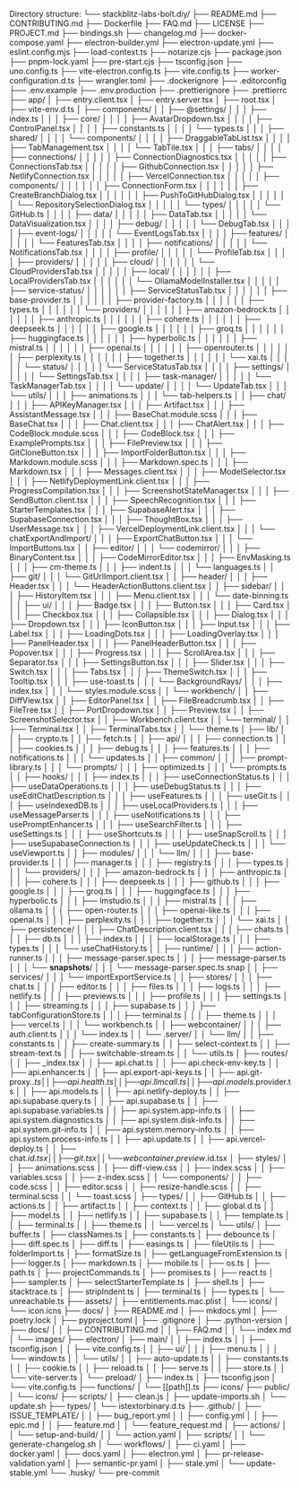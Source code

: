 Directory structure:
└── stackblitz-labs-bolt.diy/
    ├── README.md
    ├── CONTRIBUTING.md
    ├── Dockerfile
    ├── FAQ.md
    ├── LICENSE
    ├── PROJECT.md
    ├── bindings.sh
    ├── changelog.md
    ├── docker-compose.yaml
    ├── electron-builder.yml
    ├── electron-update.yml
    ├── eslint.config.mjs
    ├── load-context.ts
    ├── notarize.cjs
    ├── package.json
    ├── pnpm-lock.yaml
    ├── pre-start.cjs
    ├── tsconfig.json
    ├── uno.config.ts
    ├── vite-electron.config.ts
    ├── vite.config.ts
    ├── worker-configuration.d.ts
    ├── wrangler.toml
    ├── .dockerignore
    ├── .editorconfig
    ├── .env.example
    ├── .env.production
    ├── .prettierignore
    ├── .prettierrc
    ├── app/
    │   ├── entry.client.tsx
    │   ├── entry.server.tsx
    │   ├── root.tsx
    │   ├── vite-env.d.ts
    │   ├── components/
    │   │   ├── @settings/
    │   │   │   ├── index.ts
    │   │   │   ├── core/
    │   │   │   │   ├── AvatarDropdown.tsx
    │   │   │   │   ├── ControlPanel.tsx
    │   │   │   │   ├── constants.ts
    │   │   │   │   └── types.ts
    │   │   │   ├── shared/
    │   │   │   │   └── components/
    │   │   │   │       ├── DraggableTabList.tsx
    │   │   │   │       ├── TabManagement.tsx
    │   │   │   │       └── TabTile.tsx
    │   │   │   ├── tabs/
    │   │   │   │   ├── connections/
    │   │   │   │   │   ├── ConnectionDiagnostics.tsx
    │   │   │   │   │   ├── ConnectionsTab.tsx
    │   │   │   │   │   ├── GithubConnection.tsx
    │   │   │   │   │   ├── NetlifyConnection.tsx
    │   │   │   │   │   ├── VercelConnection.tsx
    │   │   │   │   │   ├── components/
    │   │   │   │   │   │   ├── ConnectionForm.tsx
    │   │   │   │   │   │   ├── CreateBranchDialog.tsx
    │   │   │   │   │   │   ├── PushToGitHubDialog.tsx
    │   │   │   │   │   │   └── RepositorySelectionDialog.tsx
    │   │   │   │   │   └── types/
    │   │   │   │   │       └── GitHub.ts
    │   │   │   │   ├── data/
    │   │   │   │   │   ├── DataTab.tsx
    │   │   │   │   │   └── DataVisualization.tsx
    │   │   │   │   ├── debug/
    │   │   │   │   │   └── DebugTab.tsx
    │   │   │   │   ├── event-logs/
    │   │   │   │   │   └── EventLogsTab.tsx
    │   │   │   │   ├── features/
    │   │   │   │   │   └── FeaturesTab.tsx
    │   │   │   │   ├── notifications/
    │   │   │   │   │   └── NotificationsTab.tsx
    │   │   │   │   ├── profile/
    │   │   │   │   │   └── ProfileTab.tsx
    │   │   │   │   ├── providers/
    │   │   │   │   │   ├── cloud/
    │   │   │   │   │   │   └── CloudProvidersTab.tsx
    │   │   │   │   │   ├── local/
    │   │   │   │   │   │   ├── LocalProvidersTab.tsx
    │   │   │   │   │   │   └── OllamaModelInstaller.tsx
    │   │   │   │   │   ├── service-status/
    │   │   │   │   │   │   ├── ServiceStatusTab.tsx
    │   │   │   │   │   │   ├── base-provider.ts
    │   │   │   │   │   │   ├── provider-factory.ts
    │   │   │   │   │   │   ├── types.ts
    │   │   │   │   │   │   └── providers/
    │   │   │   │   │   │       ├── amazon-bedrock.ts
    │   │   │   │   │   │       ├── anthropic.ts
    │   │   │   │   │   │       ├── cohere.ts
    │   │   │   │   │   │       ├── deepseek.ts
    │   │   │   │   │   │       ├── google.ts
    │   │   │   │   │   │       ├── groq.ts
    │   │   │   │   │   │       ├── huggingface.ts
    │   │   │   │   │   │       ├── hyperbolic.ts
    │   │   │   │   │   │       ├── mistral.ts
    │   │   │   │   │   │       ├── openai.ts
    │   │   │   │   │   │       ├── openrouter.ts
    │   │   │   │   │   │       ├── perplexity.ts
    │   │   │   │   │   │       ├── together.ts
    │   │   │   │   │   │       └── xai.ts
    │   │   │   │   │   └── status/
    │   │   │   │   │       └── ServiceStatusTab.tsx
    │   │   │   │   ├── settings/
    │   │   │   │   │   └── SettingsTab.tsx
    │   │   │   │   ├── task-manager/
    │   │   │   │   │   └── TaskManagerTab.tsx
    │   │   │   │   └── update/
    │   │   │   │       └── UpdateTab.tsx
    │   │   │   └── utils/
    │   │   │       ├── animations.ts
    │   │   │       └── tab-helpers.ts
    │   │   ├── chat/
    │   │   │   ├── APIKeyManager.tsx
    │   │   │   ├── Artifact.tsx
    │   │   │   ├── AssistantMessage.tsx
    │   │   │   ├── BaseChat.module.scss
    │   │   │   ├── BaseChat.tsx
    │   │   │   ├── Chat.client.tsx
    │   │   │   ├── ChatAlert.tsx
    │   │   │   ├── CodeBlock.module.scss
    │   │   │   ├── CodeBlock.tsx
    │   │   │   ├── ExamplePrompts.tsx
    │   │   │   ├── FilePreview.tsx
    │   │   │   ├── GitCloneButton.tsx
    │   │   │   ├── ImportFolderButton.tsx
    │   │   │   ├── Markdown.module.scss
    │   │   │   ├── Markdown.spec.ts
    │   │   │   ├── Markdown.tsx
    │   │   │   ├── Messages.client.tsx
    │   │   │   ├── ModelSelector.tsx
    │   │   │   ├── NetlifyDeploymentLink.client.tsx
    │   │   │   ├── ProgressCompilation.tsx
    │   │   │   ├── ScreenshotStateManager.tsx
    │   │   │   ├── SendButton.client.tsx
    │   │   │   ├── SpeechRecognition.tsx
    │   │   │   ├── StarterTemplates.tsx
    │   │   │   ├── SupabaseAlert.tsx
    │   │   │   ├── SupabaseConnection.tsx
    │   │   │   ├── ThoughtBox.tsx
    │   │   │   ├── UserMessage.tsx
    │   │   │   ├── VercelDeploymentLink.client.tsx
    │   │   │   └── chatExportAndImport/
    │   │   │       ├── ExportChatButton.tsx
    │   │   │       └── ImportButtons.tsx
    │   │   ├── editor/
    │   │   │   └── codemirror/
    │   │   │       ├── BinaryContent.tsx
    │   │   │       ├── CodeMirrorEditor.tsx
    │   │   │       ├── EnvMasking.ts
    │   │   │       ├── cm-theme.ts
    │   │   │       ├── indent.ts
    │   │   │       └── languages.ts
    │   │   ├── git/
    │   │   │   └── GitUrlImport.client.tsx
    │   │   ├── header/
    │   │   │   ├── Header.tsx
    │   │   │   └── HeaderActionButtons.client.tsx
    │   │   ├── sidebar/
    │   │   │   ├── HistoryItem.tsx
    │   │   │   ├── Menu.client.tsx
    │   │   │   └── date-binning.ts
    │   │   ├── ui/
    │   │   │   ├── Badge.tsx
    │   │   │   ├── Button.tsx
    │   │   │   ├── Card.tsx
    │   │   │   ├── Checkbox.tsx
    │   │   │   ├── Collapsible.tsx
    │   │   │   ├── Dialog.tsx
    │   │   │   ├── Dropdown.tsx
    │   │   │   ├── IconButton.tsx
    │   │   │   ├── Input.tsx
    │   │   │   ├── Label.tsx
    │   │   │   ├── LoadingDots.tsx
    │   │   │   ├── LoadingOverlay.tsx
    │   │   │   ├── PanelHeader.tsx
    │   │   │   ├── PanelHeaderButton.tsx
    │   │   │   ├── Popover.tsx
    │   │   │   ├── Progress.tsx
    │   │   │   ├── ScrollArea.tsx
    │   │   │   ├── Separator.tsx
    │   │   │   ├── SettingsButton.tsx
    │   │   │   ├── Slider.tsx
    │   │   │   ├── Switch.tsx
    │   │   │   ├── Tabs.tsx
    │   │   │   ├── ThemeSwitch.tsx
    │   │   │   ├── Tooltip.tsx
    │   │   │   ├── use-toast.ts
    │   │   │   └── BackgroundRays/
    │   │   │       ├── index.tsx
    │   │   │       └── styles.module.scss
    │   │   └── workbench/
    │   │       ├── DiffView.tsx
    │   │       ├── EditorPanel.tsx
    │   │       ├── FileBreadcrumb.tsx
    │   │       ├── FileTree.tsx
    │   │       ├── PortDropdown.tsx
    │   │       ├── Preview.tsx
    │   │       ├── ScreenshotSelector.tsx
    │   │       ├── Workbench.client.tsx
    │   │       └── terminal/
    │   │           ├── Terminal.tsx
    │   │           ├── TerminalTabs.tsx
    │   │           └── theme.ts
    │   ├── lib/
    │   │   ├── crypto.ts
    │   │   ├── fetch.ts
    │   │   ├── api/
    │   │   │   ├── connection.ts
    │   │   │   ├── cookies.ts
    │   │   │   ├── debug.ts
    │   │   │   ├── features.ts
    │   │   │   ├── notifications.ts
    │   │   │   └── updates.ts
    │   │   ├── common/
    │   │   │   ├── prompt-library.ts
    │   │   │   └── prompts/
    │   │   │       ├── optimized.ts
    │   │   │       └── prompts.ts
    │   │   ├── hooks/
    │   │   │   ├── index.ts
    │   │   │   ├── useConnectionStatus.ts
    │   │   │   ├── useDataOperations.ts
    │   │   │   ├── useDebugStatus.ts
    │   │   │   ├── useEditChatDescription.ts
    │   │   │   ├── useFeatures.ts
    │   │   │   ├── useGit.ts
    │   │   │   ├── useIndexedDB.ts
    │   │   │   ├── useLocalProviders.ts
    │   │   │   ├── useMessageParser.ts
    │   │   │   ├── useNotifications.ts
    │   │   │   ├── usePromptEnhancer.ts
    │   │   │   ├── useSearchFilter.ts
    │   │   │   ├── useSettings.ts
    │   │   │   ├── useShortcuts.ts
    │   │   │   ├── useSnapScroll.ts
    │   │   │   ├── useSupabaseConnection.ts
    │   │   │   ├── useUpdateCheck.ts
    │   │   │   └── useViewport.ts
    │   │   ├── modules/
    │   │   │   └── llm/
    │   │   │       ├── base-provider.ts
    │   │   │       ├── manager.ts
    │   │   │       ├── registry.ts
    │   │   │       ├── types.ts
    │   │   │       └── providers/
    │   │   │           ├── amazon-bedrock.ts
    │   │   │           ├── anthropic.ts
    │   │   │           ├── cohere.ts
    │   │   │           ├── deepseek.ts
    │   │   │           ├── github.ts
    │   │   │           ├── google.ts
    │   │   │           ├── groq.ts
    │   │   │           ├── huggingface.ts
    │   │   │           ├── hyperbolic.ts
    │   │   │           ├── lmstudio.ts
    │   │   │           ├── mistral.ts
    │   │   │           ├── ollama.ts
    │   │   │           ├── open-router.ts
    │   │   │           ├── openai-like.ts
    │   │   │           ├── openai.ts
    │   │   │           ├── perplexity.ts
    │   │   │           ├── together.ts
    │   │   │           └── xai.ts
    │   │   ├── persistence/
    │   │   │   ├── ChatDescription.client.tsx
    │   │   │   ├── chats.ts
    │   │   │   ├── db.ts
    │   │   │   ├── index.ts
    │   │   │   ├── localStorage.ts
    │   │   │   ├── types.ts
    │   │   │   └── useChatHistory.ts
    │   │   ├── runtime/
    │   │   │   ├── action-runner.ts
    │   │   │   ├── message-parser.spec.ts
    │   │   │   ├── message-parser.ts
    │   │   │   └── __snapshots__/
    │   │   │       └── message-parser.spec.ts.snap
    │   │   ├── services/
    │   │   │   └── importExportService.ts
    │   │   ├── stores/
    │   │   │   ├── chat.ts
    │   │   │   ├── editor.ts
    │   │   │   ├── files.ts
    │   │   │   ├── logs.ts
    │   │   │   ├── netlify.ts
    │   │   │   ├── previews.ts
    │   │   │   ├── profile.ts
    │   │   │   ├── settings.ts
    │   │   │   ├── streaming.ts
    │   │   │   ├── supabase.ts
    │   │   │   ├── tabConfigurationStore.ts
    │   │   │   ├── terminal.ts
    │   │   │   ├── theme.ts
    │   │   │   ├── vercel.ts
    │   │   │   └── workbench.ts
    │   │   ├── webcontainer/
    │   │   │   ├── auth.client.ts
    │   │   │   └── index.ts
    │   │   └── .server/
    │   │       └── llm/
    │   │           ├── constants.ts
    │   │           ├── create-summary.ts
    │   │           ├── select-context.ts
    │   │           ├── stream-text.ts
    │   │           ├── switchable-stream.ts
    │   │           └── utils.ts
    │   ├── routes/
    │   │   ├── _index.tsx
    │   │   ├── api.chat.ts
    │   │   ├── api.check-env-key.ts
    │   │   ├── api.enhancer.ts
    │   │   ├── api.export-api-keys.ts
    │   │   ├── api.git-proxy.$.ts
    │   │   ├── api.health.ts
    │   │   ├── api.llmcall.ts
    │   │   ├── api.models.$provider.ts
    │   │   ├── api.models.ts
    │   │   ├── api.netlify-deploy.ts
    │   │   ├── api.supabase.query.ts
    │   │   ├── api.supabase.ts
    │   │   ├── api.supabase.variables.ts
    │   │   ├── api.system.app-info.ts
    │   │   ├── api.system.diagnostics.ts
    │   │   ├── api.system.disk-info.ts
    │   │   ├── api.system.git-info.ts
    │   │   ├── api.system.memory-info.ts
    │   │   ├── api.system.process-info.ts
    │   │   ├── api.update.ts
    │   │   ├── api.vercel-deploy.ts
    │   │   ├── chat.$id.tsx
    │   │   ├── git.tsx
    │   │   └── webcontainer.preview.$id.tsx
    │   ├── styles/
    │   │   ├── animations.scss
    │   │   ├── diff-view.css
    │   │   ├── index.scss
    │   │   ├── variables.scss
    │   │   ├── z-index.scss
    │   │   └── components/
    │   │       ├── code.scss
    │   │       ├── editor.scss
    │   │       ├── resize-handle.scss
    │   │       ├── terminal.scss
    │   │       └── toast.scss
    │   ├── types/
    │   │   ├── GitHub.ts
    │   │   ├── actions.ts
    │   │   ├── artifact.ts
    │   │   ├── context.ts
    │   │   ├── global.d.ts
    │   │   ├── model.ts
    │   │   ├── netlify.ts
    │   │   ├── supabase.ts
    │   │   ├── template.ts
    │   │   ├── terminal.ts
    │   │   ├── theme.ts
    │   │   └── vercel.ts
    │   └── utils/
    │       ├── buffer.ts
    │       ├── classNames.ts
    │       ├── constants.ts
    │       ├── debounce.ts
    │       ├── diff.spec.ts
    │       ├── diff.ts
    │       ├── easings.ts
    │       ├── fileUtils.ts
    │       ├── folderImport.ts
    │       ├── formatSize.ts
    │       ├── getLanguageFromExtension.ts
    │       ├── logger.ts
    │       ├── markdown.ts
    │       ├── mobile.ts
    │       ├── os.ts
    │       ├── path.ts
    │       ├── projectCommands.ts
    │       ├── promises.ts
    │       ├── react.ts
    │       ├── sampler.ts
    │       ├── selectStarterTemplate.ts
    │       ├── shell.ts
    │       ├── stacktrace.ts
    │       ├── stripIndent.ts
    │       ├── terminal.ts
    │       ├── types.ts
    │       └── unreachable.ts
    ├── assets/
    │   ├── entitlements.mac.plist
    │   └── icons/
    │       └── icon.icns
    ├── docs/
    │   ├── README.md
    │   ├── mkdocs.yml
    │   ├── poetry.lock
    │   ├── pyproject.toml
    │   ├── .gitignore
    │   ├── .python-version
    │   ├── docs/
    │   │   ├── CONTRIBUTING.md
    │   │   ├── FAQ.md
    │   │   └── index.md
    │   └── images/
    ├── electron/
    │   ├── main/
    │   │   ├── index.ts
    │   │   ├── tsconfig.json
    │   │   ├── vite.config.ts
    │   │   ├── ui/
    │   │   │   ├── menu.ts
    │   │   │   └── window.ts
    │   │   └── utils/
    │   │       ├── auto-update.ts
    │   │       ├── constants.ts
    │   │       ├── cookie.ts
    │   │       ├── reload.ts
    │   │       ├── serve.ts
    │   │       ├── store.ts
    │   │       └── vite-server.ts
    │   └── preload/
    │       ├── index.ts
    │       ├── tsconfig.json
    │       └── vite.config.ts
    ├── functions/
    │   └── [[path]].ts
    ├── icons/
    ├── public/
    │   └── icons/
    ├── scripts/
    │   ├── clean.js
    │   ├── update-imports.sh
    │   └── update.sh
    ├── types/
    │   └── istextorbinary.d.ts
    ├── .github/
    │   ├── ISSUE_TEMPLATE/
    │   │   ├── bug_report.yml
    │   │   ├── config.yml
    │   │   ├── epic.md
    │   │   ├── feature.md
    │   │   └── feature_request.md
    │   ├── actions/
    │   │   └── setup-and-build/
    │   │       └── action.yaml
    │   ├── scripts/
    │   │   └── generate-changelog.sh
    │   └── workflows/
    │       ├── ci.yaml
    │       ├── docker.yaml
    │       ├── docs.yaml
    │       ├── electron.yml
    │       ├── pr-release-validation.yaml
    │       ├── semantic-pr.yaml
    │       ├── stale.yml
    │       └── update-stable.yml
    └── .husky/
        └── pre-commit

